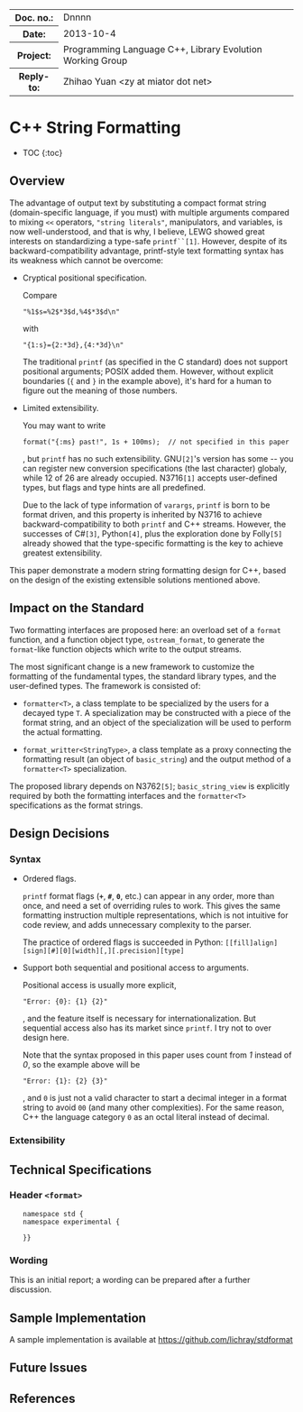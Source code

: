 <!-- maruku -o format.html format.md -->

<style type="text/css">
pre code { display: block; margin-left: 2em; }
ins { text-decoration: none; font-weight: bold; background-color: #A0FFA0 }
del { text-decoration: line-through; background-color: #FFA0A0 }
</style>

<table><tbody>
<tr><th>Doc. no.:</th>	<td>Dnnnn</td></tr>
<tr><th>Date:</th>	<td>2013-10-4</td></tr>
<tr><th>Project:</th>	<td>Programming Language C++, Library Evolution Working Group</td></tr>
<tr><th>Reply-to:</th>	<td>Zhihao Yuan &lt;zy at miator dot net&gt;</td></tr>
</tbody></table>

# C++ String Formatting

* TOC
{:toc}

## Overview

The advantage of output text by substituting a compact format string
(domain-specific language, if you must) with multiple arguments compared to
mixing `<<` operators, `"string literals"`, manipulators, and variables, is now
well-understood, and that is why, I believe, LEWG showed great interests on
standardizing a type-safe `printf``[1]`.  However, despite of its
backward-compatibility advantage, printf-style text formatting syntax has its
weakness which cannot be overcome:

- Cryptical positional specification.

  Compare

    ``
    "%1$s=%2$*3$d,%4$*3$d\n"
    ``

  with

    ``
    "{1:s}={2:*3d},{4:*3d}\n"
    ``

  The traditional `printf` (as specified in the C standard) does not support
  positional arguments; POSIX added them.  However, without explicit
  boundaries (`{` and `}` in the example above), it's hard for a human to
  figure out the meaning of those numbers.

- Limited extensibility.

  You may want to write

    ``
    format("{:ms} past!", 1s + 100ms);  // not specified in this paper
    ``

  , but `printf` has no such extensibility.  GNU`[2]`'s version has some --
  you can register new conversion specifications (the last character) globaly,
  while 12 of 26 are already occupied.  N3716`[1]` accepts user-defined types,
  but flags and type hints are all predefined.

  Due to the lack of type information of `varargs`, `printf` is born to be
  format driven, and this property is inherited by N3716 to achieve
  backward-compatibility to both `printf` and C++ streams.  However, the
  successes of C#`[3]`, Python`[4]`, plus the exploration done by Folly`[5]`
  already showed that the type-specific formatting is the key to achieve
  greatest extensibility.

This paper demonstrate a modern string formatting design for C++, based on
the design of the existing extensible solutions mentioned above.


## Impact on the Standard

Two formatting interfaces are proposed here: an overload set of a `format`
function, and a function object type, `ostream_format`, to generate the
`format`-like function objects which write to the output streams.

The most significant change is a new framework to customize the formatting of
the fundamental types, the standard library types, and the user-defined types.
The framework is consisted of:

- `formatter<T>`, a class template to be specialized by the users for a decayed
  type `T`.  A specialization may be constructed with a piece of the format
  string, and an object of the specialization will be used to perform the
  actual formatting.

- `format_writter<StringType>`, a class template as a proxy connecting the
  formatting result (an object of `basic_string`) and the output method of
  a `formatter<T>` specialization.

The proposed library depends on N3762`[5]`; `basic_string_view` is explicitly
required by both the formatting interfaces and the `formatter<T>`
specifications as the format strings.


## Design Decisions

### Syntax

- Ordered flags.

  `printf` format flags (**`+`**, **`#`**, **`0`**, etc.) can appear in any
  order, more than once, and need a set of overriding rules to work.  This
  gives the same formatting instruction multiple representations, which is not
  intuitive for code review, and adds unnecessary complexity to the parser.

  The practice of ordered flags is succeeded in Python:
  `[[fill]align][sign][#][0][width][,][.precision][type]`

- Support both sequential and positional access to arguments.

  Positional access is usually more explicit,

  ``
  "Error: {0}: {1} {2}"
  ``

  , and the feature itself is necessary for internationalization.  But
  sequential access also has its market since `printf`.  I try not to over
  design here.

  Note that the syntax proposed in this paper uses count from _1_ instead of
  _0_, so the example above will be

  ``
  "Error: {1}: {2} {3}"
  ``

  , and `0` is just not a valid character to start a decimal integer in a
  format string to avoid `00` (and many other complexities).  For the same
  reason, C++ the language category `0` as an octal literal instead of decimal.

### Extensibility

## Technical Specifications

### Header `<format>`

    namespace std {
    namespace experimental {

    }}

### Wording

This is an initial report; a wording can be prepared after a further
discussion.

## Sample Implementation

A sample implementation is available at
<https://github.com/lichray/stdformat>

## Future Issues

## References
